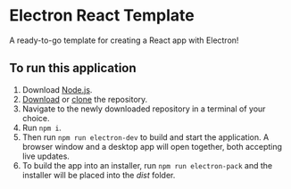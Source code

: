 # Electron React Template

A ready-to-go template for creating a React app with Electron!

## To run this application

1. Download [Node.js](https://nodejs.org/en/).
2. [Download](https://github.com/jeremyd4500/Electron-React-Template/archive/master.zip) or [clone](https://github.com/jeremyd4500/Electron-React-Template.git) the repository.
3. Navigate to the newly downloaded repository in a terminal of your choice.
4. Run `npm i`.
5. Then run `npm run electron-dev` to build and start the application. A browser window and a desktop app will open together, both accepting live updates.
6. To build the app into an installer, run `npm run electron-pack` and the installer will be placed into the *dist* folder.
